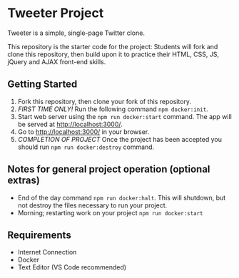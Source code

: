 # Tweeter Project

Tweeter is a simple, single-page Twitter clone.

This repository is the starter code for the project: Students will fork and clone this repository, then build upon it to practice their HTML, CSS, JS, jQuery and AJAX front-end skills.

## Getting Started

1. Fork this repository, then clone your fork of this repository.
2. *FIRST TIME ONLY!* Run the following command `npm docker:init`.
3. Start web server using the `npm run docker:start` command. The app will be served at <http://localhost:3000/>.
4. Go to <http://localhost:3000/> in your browser.
5. *COMPLETION OF PROJECT* Once the project has been accepted you should run `npm run docker:destroy` command.

## Notes for general project operation (optional extras)
* End of the day command `npm run docker:halt`. This will shutdown, but not destroy the files necessary to run your project.
* Morning; restarting work on your project `npm run docker:start`

## Requirements
- Internet Connection
- Docker
- Text Editor (VS Code recommended)
